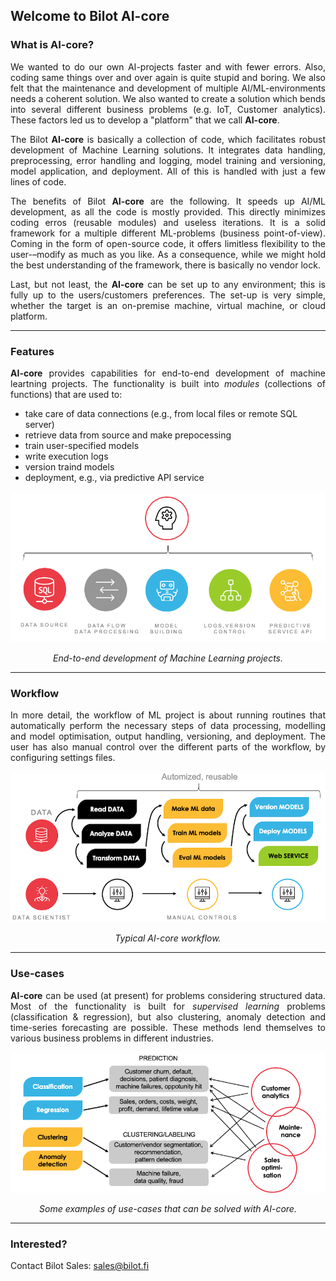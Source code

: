## Welcome to Bilot AI-core

### What is AI-core?

<p style='text-align: justify;'>
We wanted to do our own AI-projects faster and with fewer errors. Also, coding same things over and over again is quite stupid and boring. We also felt that the maintenance and development of multiple AI/ML-environments needs a coherent solution. We also wanted to create a solution which bends into several different business problems (e.g. IoT, Customer analytics). These factors led us to develop a "platform" that we call <b>AI-core</b>.
</p>

<p style='text-align: justify;'>
The Bilot <b>AI-core</b> is basically a collection of code, which facilitates robust development of Machine Learning solutions. It integrates data handling, preprocessing, error handling and logging, model training and versioning, model application, and deployment. All of this is handled with just a few lines of code.
</p>

<p style='text-align: justify;'>
The benefits of Bilot <b>AI-core</b> are the following. It speeds up AI/ML development, as all the code is mostly provided. This directly minimizes coding erros (reusable modules) and useless iterations. It is a solid framework for a multiple different ML-problems (business point-of-view). Coming in the form of open-source code, it offers limitless flexibility to the user-–modify as much as you like. As a consequence, while we might hold the best understanding of the framework, there is basically no vendor lock.
</p>

<p style='text-align: justify;'>
Last, but not least, the <b>AI-core</b> can be set up to any environment; this is fully up to the users/customers preferences. The set-up is very simple, whether the target is an on-premise machine, virtual machine, or cloud platform.   
</p>

----

### Features
<p style='text-align: justify;'>
<b>AI-core</b> provides capabilities for end-to-end development of machine leartning projects. The functionality is built into <i>modules</i> (collections of functions) that are used to: 
</p>
<ul>
  <li>take care of data connections (e.g., from local files or remote SQL server)</li>
  <li>retrieve data from source and make prepocessing</li>
  <li>train user-specified models</li>
  <li>write execution logs</li>
  <li>version traind models</li>
  <li>deployment, e.g., via predictive API service</li>
</ul>


![](features.png)
<p style='text-align: center;'>
  <i>End-to-end development of Machine Learning projects.</i>
</p>

----

### Workflow
<p style='text-align: justify;'>
In more detail, the workflow of ML project is about running routines that automatically perform the necessary steps of data processing, modelling and model optimisation, output handling, versioning, and deployment. 
The user has also manual control over the different parts of the workflow, by configuring settings files. 
</p>

![](workflow.png)
<p style='text-align: center;'>
  <i>Typical AI-core workflow.</i>
</p>

----

### Use-cases
<p style='text-align: justify;'>
<b>AI-core</b> can be used (at present) for problems considering structured data. Most of the functionality is built for <i>supervised learning</i> problems (classification & regression), but also clustering, anomaly detection and time-series forecasting are possible. These methods lend themselves to various business problems in different industries. 
</p>

![](cases.png)
<p style='text-align: center;'>
  <i>Some examples of use-cases that can be solved with AI-core.</i>
</p>


----

### Interested?

Contact Bilot Sales: sales@bilot.fi
